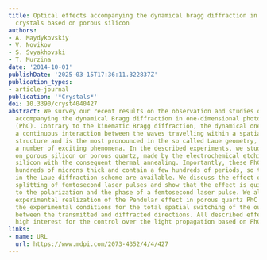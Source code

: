 ```yaml
---
title: Optical effects accompanying the dynamical bragg diffraction in linear 1D photonic
  crystals based on porous silicon
authors:
- A. Maydykovskiy
- V. Novikov
- S. Svyakhovski
- T. Murzina
date: '2014-10-01'
publishDate: '2025-03-15T17:36:11.322837Z'
publication_types:
- article-journal
publication: '*Crystals*'
doi: 10.3390/cryst4040427
abstract: We survey our recent results on the observation and studies of the effects
  accompanying the dynamical Bragg diffraction in one-dimensional photonic crystals
  (PhC). Contrary to the kinematic Bragg diffraction, the dynamical one considers
  a continuous interaction between the waves travelling within a spatially-periodic
  structure and is the most pronounced in the so called Laue geometry, leading to
  a number of exciting phenomena. In the described experiments, we study the PhC based
  on porous silicon or porous quartz, made by the electrochemical etching of crystalline
  silicon with the consequent thermal annealing. Importantly, these PhC are approximately
  hundreds of microns thick and contain a few hundreds of periods, so that the experiments
  in the Laue diffraction scheme are available. We discuss the effect of the temporal
  splitting of femtosecond laser pulses and show that the effect is quite sensitive
  to the polarization and the phase of a femtosecond laser pulse. We also show the
  experimental realization of the Pendular effect in porous quartz PhC and demonstrate
  the experimental conditions for the total spatial switching of the output radiation
  between the transmitted and diffracted directions. All described effects are of
  high interest for the control over the light propagation based on PhC structures.
links:
- name: URL
  url: https://www.mdpi.com/2073-4352/4/4/427
---
```

